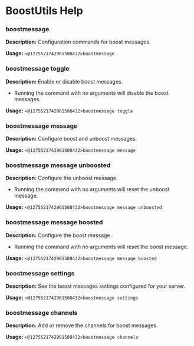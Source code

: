 # BoostUtils Help

### boostmessage

**Description:** Configuration commands for boost messages.

**Usage:** `<@1275521742961508432>boostmessage`

### boostmessage toggle

**Description:** Enable or disable boost messages.

- Running the command with no arguments will disable the boost messages.

**Usage:** `<@1275521742961508432>boostmessage toggle`

### boostmessage message

**Description:** Configure boost and unboost messages.

**Usage:** `<@1275521742961508432>boostmessage message`

### boostmessage message unboosted

**Description:** Configure the unboost message.

- Running the command with no arguments will reset the unboost message.

**Usage:** `<@1275521742961508432>boostmessage message unboosted`

### boostmessage message boosted

**Description:** Configure the boost message.

- Running the command with no arguments will reset the boost message.

**Usage:** `<@1275521742961508432>boostmessage message boosted`

### boostmessage settings

**Description:** See the boost messages settings configured for your server.

**Usage:** `<@1275521742961508432>boostmessage settings`

### boostmessage channels

**Description:** Add or remove the channels for boost messages.

**Usage:** `<@1275521742961508432>boostmessage channels`

